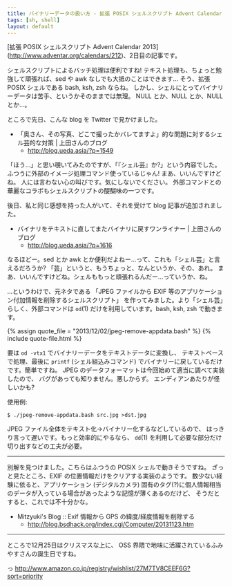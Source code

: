 ```yaml
---
title: バイナリーデータの扱い方 - 拡張 POSIX シェルスクリプト Advent Calendar 2013
tags: [sh, shell]
layout: default
---
```


[拡張 POSIX シェルスクリプト Advent Calendar 2013]
(http://www.adventar.org/calendars/212)、2日目の記事です。

シェルスクリプトによるバッチ処理は便利ですね!
テキスト処理も、ちょっと勉強して頑張れば、sed や awk なしでも大抵のことはできます…
そう、拡張 POSIX シェルである bash, ksh, zsh ならね。
しかし、シェルにとってバイナリーデータは苦手、というかそのままでは無理。
NULL とか、NULL とか、NULL とか…。

ところで先日、こんな blog を Twitter で見かけました。

  * 「奥さん、その写真、どこで撮ったかバレてますよ」的な問題に対するシェル芸的な対策 | 上田さんのブログ
    * http://blog.ueda.asia/?p=1549

「ほう…」と思い覗いてみたのですが、「『シェル芸』か?」という内容でした。
ふつうに外部のイメージ処理コマンド使っているじゃん! まあ、いいんですけどね。
人には言わない心の叫びです。気にしないでください。
外部コマンドとの華麗なコラボもシェルスクリプトの醍醐味の一つです。

後日、私と同じ感想を持った人がいて、それを受けて blog 記事が追加されました。

  * バイナリをテキストに直してまたバイナリに戻すワンライナー | 上田さんのブログ
    * http://blog.ueda.asia/?p=1616

なるほどー。sed とか awk とか便利だよねー…って、これも「シェル芸」と言えるだろうか?
「芸」というと、もうちょっと、なんというか、その、あれ。
まあ、いいんですけどね。シェルももっと頑張れるんだー…っていうか、ね。

…というわけで、元ネタである
「JPEG ファイルから EXIF 等のアプリケーション付加情報を削除するシェルスクリプト」
を作ってみました。より「シェル芸」らしく、外部コマンドは `od`(1)
だけを利用しています。bash, ksh, zsh で動きます。

{% assign quote_file = "2013/12/02/jpeg-remove-appdata.bash" %}
{% include quote-file.html %}

要は `od -vtx1` でバイナリーデータをテキストデータに変換し、
テキストベースで処理、最後に `printf` (シェル組込みコマンド)
でバイナリーに戻しているだけです。簡単ですね。
JPEG のデータフォーマットは今回始めて適当に調べて実装したので、
バグがあっても知りません。悪しからず。
エンディアンあたりが怪しいかも?

使用例:

``` console
$ ./jpeg-remove-appdata.bash src.jpg >dst.jpg
```

JPEG ファイル全体をテキスト化→バイナリー化するなどしているので、
はっきり言って遅いです。もっと効率的にやるなら、
`dd`(1) を利用して必要な部分だけ切り出すなどの工夫が必要。

* * *

別解を見つけました。こちらはふつうの POSIX シェルで動きそうですね。
ざっと見たところ、EXIF の位置情報だけをクリアする実装のようです。
数少ない経験に依ると、アプリケーション (デジタルカメラ)
固有のタグ(?)に個人情報相当のデータが入っている場合があったような記憶が薄くあるのだけど、
そうだとすると、これでは不十分かな。

  * Mitzyuki's Blog :: Exif 情報から GPS の緯度/経度情報を削除する
    * http://blog.bsdhack.org/index.cgi/Computer/20131123.htm

* * *

ところで12月25日はクリスマスな上に、
OSS 界隈で地味に活躍されているふみやすさんの誕生日ですね。

っ http://www.amazon.co.jp/registry/wishlist/27M7TV8CEEF6G?sort=priority
